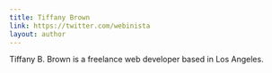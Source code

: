 ```yaml
---
title: Tiffany Brown
link: https://twitter.com/webinista
layout: author
---
```


Tiffany B. Brown is a freelance web developer based in Los Angeles.